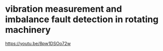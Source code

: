 # vibration measurement and imbalance fault detection in rotating machinery

https://youtu.be/8pw1DSOo72w


